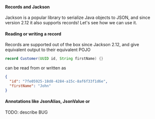 #### Records and Jackson

Jackson is a popular library to serialize Java objects to JSON, and since version 2.12 it also supports records!
Let's see how we can use it.

#### Reading or writing a record

Records are supported out of the box since Jackson 2.12, and give equivalent output to their equivalent POJO

```java
record Customer(UUID id, String firstName) {}
```

can be read from or written as

```json
{
  "id": "7fe05925-18d8-4284-a15c-8af6f33f1d6e",
  "firstName": "John"
}
```

#### Annotations like JsonAlias, JsonValue or 

TODO: describe BUG

